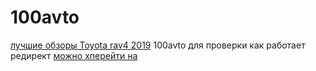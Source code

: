 # 100avto
[лучшие обзоры Toyota rav4 2019](http://100avto.net)
100avto
для проверки как работает редирект [можно хперейти на](https://sgavrylov.github.io/100avto/)
